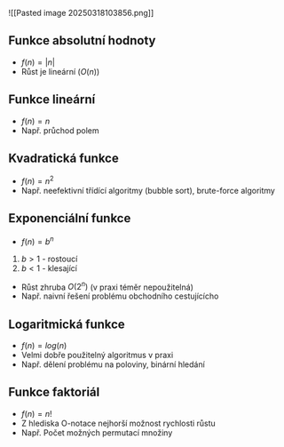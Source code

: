 ![[Pasted image 20250318103856.png]]
## Funkce absolutní hodnoty
- $f(n) = |n|$
- Růst je lineární ($O(n)$)
## Funkce lineární
- $f(n) = n$
- Např. průchod polem
## Kvadratická funkce
- $f(n) = n^2$
- Např. neefektivní třídící algoritmy (bubble sort), brute-force algoritmy
## Exponenciální funkce
- $f(n) = b^n$
1) $b > 1$ - rostoucí
2) $b < 1$ - klesající
- Růst zhruba $O(2^n)$ (v praxi téměr nepoužitelná)
- Např. naivní řešení problému obchodního cestujícícho
## Logaritmická funkce
- $f(n) = log(n)$
- Velmi dobře použitelný algoritmus v praxi
- Např. dělení problému na poloviny, binární hledání
## Funkce faktoriál
- $f(n) = n!$
- Z hlediska O-notace nejhorší možnost rychlosti růstu
- Např. Počet možných permutací množiny
